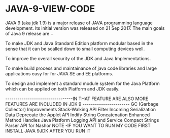# JAVA-9-VIEW-CODE
JAVA 9 (aka jdk 1.9) is a major release of JAVA programming language development. Its initial version was released on 21 Sep 2017. The main goals of Java 9 release are −

To make JDK and Java Standard Edition platform modular based in the sense that it can be scalled down to small computing devices well.

To improve the overall security of the JDK and Java Implementations.

To make build process and maintainance of java code libraries and large applications easy for for JAVA SE and EE platforms.

To design and implement a standard module system for the Java Platform which can be applied on both Platform and JDK easily.

---------------------------------IN THAT FEATURE ARE ALSO MORE FEATURES ARE INCLUDED IN JDK 9 -----------------------
                                              GC (Garbage Collector) Improvements
                                                       Stack-Walking API
                                              Filter Incoming Serialization Data
                                                   Deprecate the Applet API
                                                 Indify String Concatenation
                                                   Enhanced Method Handles
                                             Java Platform Logging API and Service
                                                       Compact Strings
                                                   Parser API for Nashor
NOTE -IF YOU WANT TO RUN MY CODE FIRST INSTALL JAVA 9JDK AFTER YOU RUN IT
